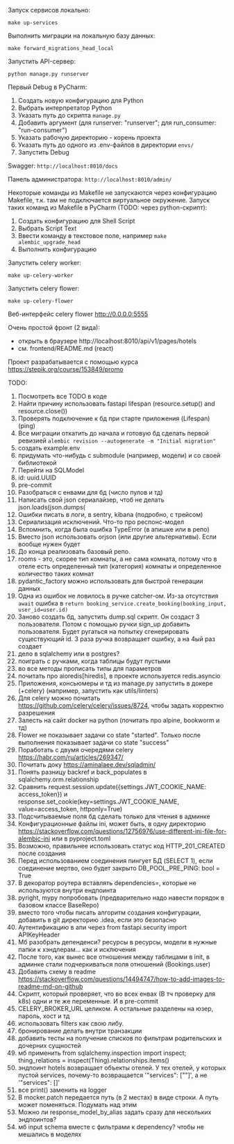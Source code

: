Запуск сервисов локально:

`make up-services`

Выполнить миграции на локальную базу данных:

`make forward_migrations_head_local`

Запустить API-сервер:

`python manage.py runserver`

Первый Debug в PyCharm:
1. Создать новую конфигурацию для Python
2. Выбрать интерпретатор Python
3. Указать путь до скрипта `manage.py`
4. Добавить аргумент (для runserver: "runserver"; для run_consumer: "run-consumer")
5. Указать рабочую директорию - корень проекта
6. Указать путь до одного из .env-файлов в директории `envs/`
7. Запустить Debug

Swagger: `http://localhost:8010/docs`

Панель администратора: `http://localhost:8010/admin/`

Некоторые команды из Makefile не запускаются через конфигурацию Makefile, т.к. там не подключается виртуальное окружение.
Запуск таких команд из Makefile в PyCharm (TODO: через python-скрипт):
1. Создать конфигурацию для Shell Script
2. Выбрать Script Text
3. Ввести команду в текстовое поле, например `make alembic_upgrade_head`
4. Выполнить конфигурацию

Запустить celery worker:

`make up-celery-worker`

Запустить celery flower:

`make up-celery-flower`

Веб-интерфейс celery flower http://0.0.0.0:5555

Очень простой фронт (2 вида):
- открыть в браузере http://localhost:8010/api/v1/pages/hotels
- см. frontend/README.md (react)

Проект разрабатывается с помощью курса https://stepik.org/course/153849/promo

TODO:
1) Посмотреть все TODO в коде
2) Найти причину использовать fastapi lifespan (resource.setup() and resource.close())
3) Проверять подключение к бд при старте приложения (Lifespan) (ping)
2) Все миграции откатить до начала и готовую бд сделать первой ревизией
`alembic revision --autogenerate -m "Initial migration"`
3) создать example.env
4) придумать что-нибудь с submodule (например, модели) и со своей библиотекой
6) Перейти на SQLModel
9) id: uuid.UUID
11) pre-commit
13) Разобраться с енвами для бд (число пулов и тд)
15) Написать свой json сериалайзер, чтоб не делать json.loads(json.dumps(
16) Ошибки писать в логи, в sentry, kibana (подробно, с трейсом)
17) Сериализация исключений. Что-то про респонс-модел
18) Вспомнить, когда была ошибка TypeError (в апишке или в репо)
19) Вместо json использовать orjson (или другие альтернативы). Если вообще нужен будет
21) До конца реализовать базовый репо.
26) rooms - это, скорее тип комнаты, а не сама комната, потому что в отеле есть определенный тип (категория) комнаты и определенное количество таких комнат
27) pydantic_factory можно использовать для быстрой генерации данных
30) Одна из ошибок не ловилось в ручке catcher-ом. Из-за отсутствия `await` ошибка в `return booking_service.create_booking(booking_input, user_id=user.id)`
31) Заново создать бд, запустить dump.sql скрипт. Он создаст 3 пользователя. Потом с помощью ручки sign_up добавить пользователя. Будет ругаться на попытку сгенерировать существующий id. 3 раза ручка возвращает ошибку, а на 4ый раз создает
32) дело в sqlalchemy или в postgres?
32) поиграть с ручками, когда таблицы будут пустыми
33) во все методы прописать типы для параметров
35) почитать про aioredis[hiredis], в проекте используется redis.asyncio
36) Приложения, консьюмеры и тд из manage.py запустить в докере (+celery) (например, запустить как utils/linters)
37) Для celery можно почитать https://github.com/celery/celery/issues/8724, чтобы задать корректно разрешения
38) Залесть на сайт docker на python (почитать про alpine, bookworm и тд)
39) Flower не показывает задачи со state "started". Только после выполнения показывает задачи со state "success"
40) Поработать с двумя очередями celery https://habr.com/ru/articles/269347/
42) Почитать доку https://aminalaee.dev/sqladmin/
43) Понять разницу backref и back_populates в sqlalchemy.orm.relationship
44) Сравнить request.session.update({settings.JWT_COOKIE_NAME: access_token}) и response.set_cookie(key=settings.JWT_COOKIE_NAME, value=access_token, httponly=True)
45) Подсчитываемые поля бд сделать только для чтения в админке
46) Конфигурационные файлы ini, может быть, в одну директорию https://stackoverflow.com/questions/12756976/use-different-ini-file-for-alembic-ini или в pyproject.toml
47) Возможно, правильнее использовать статус код HTTP_201_CREATED после создания
48) Перед использованием соединения пингует БД (SELECT 1), если соединение мертво, оно будет закрыто DB_POOL_PRE_PING: bool = True
49) В декоратор роутера вставлять dependencies=, которые не используются внутри ендпоинта
50) pyright, mypy попробовать (предварительно надо навести порядок в базовом классе BaseRepo)
51) вместо того чтобы писать алгоритм создания конфигурации, добавить в git директорию .idea, если это безопасно
52) Аутентификацию в апи через from fastapi.security import APIKeyHeader
53) Мб разобрать депенденси? ресурсы в ресурсы, модели в нужные папки к хэндлерам... как и исключения
54) После того, как вынес все отношения между таблицами в init, в админке стали подчеркиваться поля отношений (Bookings.user)
55) Добавить схему в readme https://stackoverflow.com/questions/14494747/how-to-add-images-to-readme-md-on-github
56) Скрипт, который проверяет, что во всех енвах (В тч проверку для k8s) одни и те же переменные. И в pre-commit
57) CELERY_BROKER_URL целиком. А остальные разделены на юзер, пароль, хост и тд
60) использовать filters как свою либу.
61) бронирование делать внутри транзакции
62) добавить тесты на получение списков по фильтрам родительских и дочерних сущностей
63) мб применить from sqlalchemy.inspection import inspect; thing_relations = inspect(Thing).relationships.items()
65) эндпоинт hotels возвращает объекты отелей. У тех отелей, у которых пустой serviсes, почему-то возвращается '"services": [""]', а не '"services": []'
67) все print() заменить на logger
68) В mocker.patch передается путь (в 2 местах) в виде строки. А путь может поменяться. Подумать над этим
71) Можно ли response_model_by_alias задать сразу для нескольких эндпоинтов?
72) мб input schema вместе с фильтрами к dependency? чтобы не мешались в моделях